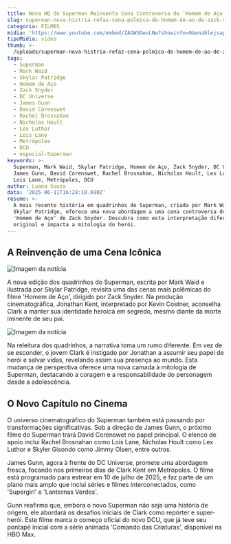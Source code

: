 ```yaml
---
title: Nova HQ do Superman Reinventa Cena Controversa de 'Homem de Aço'
slug: superman-nova-histria-refaz-cena-polmica-de-homem-de-ao-de-zack-snyder
categoria: FILMES
midia: 'https://www.youtube.com/embed/ZAGWSGwvLNw?showinfo=0&enablejsapi=1'
tipoMidia: video
thumb: >-
  /uploads/superman-nova-histria-refaz-cena-polmica-de-homem-de-ao-de-zack-snyder-thumb.png
tags:
  - Superman
  - Mark Waid
  - Skylar Patridge
  - Homem de Aço
  - Zack Snyder
  - DC Universe
  - James Gunn
  - David Corenswet
  - Rachel Brosnahan
  - Nicholas Hoult
  - Lex Luthor
  - Lois Lane
  - Metrópoles
  - DCU
  - especial-Superman
keywords: >-
  Superman, Mark Waid, Skylar Patridge, Homem de Aço, Zack Snyder, DC Universe,
  James Gunn, David Corenswet, Rachel Brosnahan, Nicholas Hoult, Lex Luthor,
  Lois Lane, Metrópoles, DCU
author: Luana Souza
data: '2025-06-11T16:28:10.690Z'
resumo: >-
  A mais recente história em quadrinhos de Superman, criada por Mark Waid e
  Skylar Patridge, oferece uma nova abordagem a uma cena controversa do filme
  'Homem de Aço' de Zack Snyder. Descubra como esta interpretação difere do
  original e impacta a mitologia do herói.
---
```


## A Reinvenção de uma Cena Icônica

![Imagem da notícia](https://cdn.ome.lt/cx_1bG-BPaKNQdX4VXle7EMu8bo=/fit-in/837x500/smart/uploads/conteudo/fotos/Novo_Projeto_-_2025-06-11T125030.351.png)

A nova edição dos quadrinhos do Superman, escrita por Mark Waid e ilustrada por Skylar Patridge, revisita uma das cenas mais polêmicas do filme 'Homem de Aço', dirigido por Zack Snyder. Na produção cinematográfica, Jonathan Kent, interpretado por Kevin Costner, aconselha Clark a manter sua identidade heroica em segredo, mesmo diante da morte iminente de seu pai.

![Imagem da notícia](https://cdn.ome.lt/JzycZ2M78uxkhGCKtD4Irwf5JUo=/fit-in/837x500/smart/uploads/conteudo/fotos/Novo_Projeto_-_2025-06-11T124953.948.png)

Na releitura dos quadrinhos, a narrativa toma um rumo diferente. Em vez de se esconder, o jovem Clark é instigado por Jonathan a assumir seu papel de herói e salvar vidas, revelando assim sua presença ao mundo. Esta mudança de perspectiva oferece uma nova camada à mitologia de Superman, destacando a coragem e a responsabilidade do personagem desde a adolescência.

## O Novo Capítulo no Cinema

O universo cinematográfico do Superman também está passando por transformações significativas. Sob a direção de James Gunn, o próximo filme do Superman trará David Corenswet no papel principal. O elenco de apoio inclui Rachel Brosnahan como Lois Lane, Nicholas Hoult como Lex Luthor e Skyler Gisondo como Jimmy Olsen, entre outros.

James Gunn, agora à frente do DC Universe, promete uma abordagem fresca, focando nos primeiros dias de Clark Kent em Metrópoles. O filme está programado para estrear em 10 de julho de 2025, e faz parte de um plano mais amplo que inclui séries e filmes interconectados, como 'Supergirl' e 'Lanternas Verdes'.

Gunn reafirma que, embora o novo Superman não seja uma história de origem, ele abordará os desafios iniciais de Clark como repórter e super-herói. Este filme marca o começo oficial do novo DCU, que já teve seu pontapé inicial com a série animada 'Comando das Criaturas', disponível na HBO Max.
